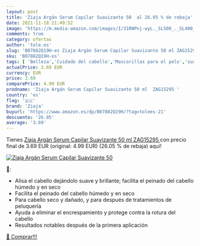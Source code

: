 ```yaml
---
layout: post
title: 'Ziaja Argán Serum Capilar Suavizante 50  al 26.05 % de rebaja'
date: 2021-11-18 21:49:52
image: 'https://m.media-amazon.com/images/I/31RNPnj-wyL._SL500_._SL400_.jpg'
comments: true
category: ofertas
author: 'tole.es'
slug: 'B07882Q19H-es Ziaja Argán Serum Capilar Suavizante 50 ml ZAG15295'
sku: 'B07882Q19H-es'
tags: [ 'Belleza','Cuidado del cabello','Mascarillas para el pelo','suavizante','ziaja', ]
actualPrice: 3.69 EUR
currency: EUR
price: 3.69
comparePrice: 4.99 EUR
prodname: 'Ziaja Argán Serum Capilar Suavizante 50 ml  ZAG15295 '
country: 'es'
flag: '🇪🇸'
brand: 'Ziaja'
buyurl: 'https://www.amazon.es/dp/B07882Q19H/?tag=tolees-21'
descuento: '26.05'
average: '3.69'
---
```


Tienes [Ziaja Argán Serum Capilar Suavizante 50 ml  ZAG15295 ](https://www.amazon.es/dp/B07882Q19H/?tag=tolees-21) con precio final de  3.69 EUR (original: 4.99 EUR) (26.05 %  de rebaja) aqui!

[![Ziaja Argán Serum Capilar Suavizante 50 ](https://m.media-amazon.com/images/I/31RNPnj-wyL._SL500_._SL400_.jpg)](https://www.amazon.es/dp/B07882Q19H/?tag=tolees-21)

🔎:

- Alisa el cabello dejándolo suave y brillante; facilita el peinado del cabello húmedo y en seco
- Facilita el peinado del cabello húmedo y en seco
- Para cabello seco y dañado, y para después de tratamientos de peluquería
- Ayuda a eliminar el encrespamiento y protege contra la rotura del cabello
- Resultados notables después de la primera aplicación

[🛒 Comprar!!!](https://www.amazon.es/dp/B07882Q19H/?tag=tolees-21)
